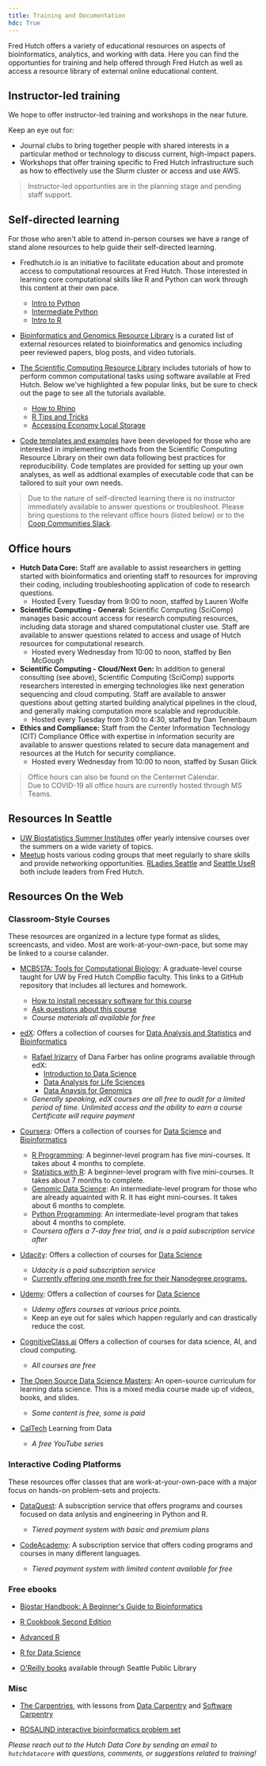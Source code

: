 ```yaml
---
title: Training and Documentation
hdc: True
---
```


Fred Hutch offers a variety of educational resources on aspects of bioinformatics, analytics, and working with data. Here you can find the opportunties for training and help offered through Fred Hutch as well as access a resource library of external online educational content.

## Instructor-led training

We hope to offer instructor-led training and workshops in the near future.

Keep an eye out for:
- Journal clubs to bring together people with shared interests in a particular method or technology to discuss current, high-impact papers.
- Workshops that offer training specific to Fred Hutch infrastructure such as how to effectively use the Slurm cluster or access and use AWS.

>Instructor-led opportunties are in the planning stage and pending staff support.

## Self-directed learning

For those who aren't able to attend in-person courses we have a range of stand alone resources to help guide their self-directed learning. 

- Fredhutch.io is an initiative to facilitate education about and promote access to computational resources at Fred Hutch. Those interested in learning core computational skills like R and Python can work through this content at their own pace.
  - [Intro to Python](https://fredhutchio.github.io/python_intro/)
  - [Intermediate Python](https://fredhutchio.github.io/python_programming/)
  - [Intro to R](https://fredhutchio.github.io/r_intro/)

- [Bioinformatics and Genomics Resource Library](/bioinformatics_library.md) is a curated list of external resources related to bioinformatics and genomics including peer reviewed papers, blog posts, and video tutorials.

- [The Scientific Computing Resource Library](https://sciwiki.fredhutch.org/compdemos/) includes tutorials of how to perform common computational tasks using software available at Fred Hutch. Below we've highlighted a few popular links, but be sure to check out the page to see all the tutorials available.
  - [How to Rhino](../_compdemos/howtoRhino.md)
  - [R Tips and Tricks](../_compdemos/R_tips_tricks.md)
  - [Accessing Economy Local Storage](../_compdemos/Economy-storage.md)

- [Code templates and examples](../_scicomputing/software_examples.md) have been developed for those who are interested in implementing methods from the Scientific Computing Resource Library on their own data following best practices for reproducibility. Code templates are provided for setting up your own analyses, as well as addtional examples of executable code that can be tailored to suit your own needs.

>Due to the nature of self-directed learning there is no instructor immediately available to answer questions or troubleshoot. Please bring questions to the relevant office hours (listed below) or to the [Coop Communities Slack](fhbig.slack.com).

## Office hours 

- __Hutch Data Core:__ Staff are available to assist researchers in getting started with bioinformatics and orienting staff to resources for improving their coding, including troubleshooting application of code to research questions.
  - Hosted Every Tuesday from 9:00 to noon, staffed by Lauren Wolfe
- __Scientific Computing - General:__ Scientific Computing (SciComp) manages basic account access for research computing resources, including data storage and shared computational cluster use. Staff are available to answer questions related to access and usage of Hutch resources for computational research.
  - Hosted every Wednesday from 10:00 to noon, staffed by Ben McGough
- __Scientific Computing - Cloud/Next Gen:__ In addition to general consulting (see above), Scientific Computing (SciComp) supports researchers interested in emerging technologies like next generation sequencing and cloud computing. Staff are available to answer questions about getting started building analytical pipelines in the cloud, and generally making computation more scalable and reproducible.
  - Hosted every Tuesday from 3:00 to 4:30, staffed by Dan Tenenbaum
- __Ethics and Compliance:__ Staff from the Center Information Technology (CIT) Compliance Office with expertise in information security are available to answer questions related to secure data management and resources at the Hutch for security compliance.
  - Hosted every Wednesday from 10:00 to noon, staffed by Susan Glick

>Office hours can also be found on the Centernet Calendar.  
>Due to COVID-19 all office hours are currently hosted through MS Teams.

## Resources In Seattle

- [UW Biostatistics Summer Institutes](https://www.biostat.washington.edu/suminst) offer yearly intensive courses over the summers on a wide variety of topics.
- [Meetup](https://www.meetup.com) hosts various coding groups that meet regularly to share skills and provide networking opportunities. [RLadies Seattle](https://www.meetup.com/rladies-seattle/) and [Seattle UseR](https://www.meetup.com/Seattle-useR/) both include leaders from Fred Hutch.


## Resources On the Web

### Classroom-Style Courses
These resources are organized in a lecture type format as slides, screencasts, and video. Most are work-at-your-own-pace, but some may be linked to a course calander. 

- [MCB517A: Tools for Computational Biology](https://github.com/fredhutchio/tfcb_2019): A graduate-level course taught for UW by Fred Hutch CompBio faculty. This links to a GitHub repository that includes all lectures and homework.
  - [How to install necessary software for this course](https://github.com/fredhutchio/tfcb_2019/tree/master/software)
  - [Ask questions about this course](https://github.com/fredhutchio/tfcb_2019/issues)
  - *Course materials all available for free*

- [edX](https://www.edx.org): Offers a collection of courses for [Data Analysis and Statistics](https://www.edx.org/course/subject/data-analysis-statistics) and [Bioinformatics](https://www.edx.org/learn/bioinformatics)
  - [Rafael Irizarry](http://rafalab.github.io/) of Dana Farber has online programs available through edX:
    - [Introduction to Data Science](https://www.edx.org/professional-certificate/harvardx-data-science)
    - [Data Analysis for Life Sciences](https://www.edx.org/professional-certificate/harvardx-data-analysis-for-life-sciences)
    - [Data Anaysis for Genomics](https://www.edx.org/professional-certificate/harvardx-data-analysis-for-genomics)
  - *Generally speaking, edX courses are all free to audit for a limited period of time. Unlimited access and the ability to earn a course Certificate will require payment*
  
- [Coursera](https://www.coursera.org): Offers a collection of courses for [Data Science](https://www.coursera.org/browse/data-science) and [Bioinformatics](https://www.coursera.org/browse/life-sciences/bioinformatics)
  - [R Programming](https://www.coursera.org/specializations/data-science-foundations-r): A beginner-level program has five mini-courses. It takes about 4 months to complete.
  - [Statistics with R](https://www.coursera.org/specializations/statistics): A beginner-level program with five mini-courses. It takes about 7 months to complete.
  - [Genomic Data Science](https://www.coursera.org/specializations/genomic-data-science): An intermediate-level program for those who are already aquainted with R. It has eight mini-courses. It takes about 6 months to complete.
  - [Python Programming](https://www.coursera.org/specializations/data-science-python): An intermediate-level program that takes about 4 months to complete.
  - *Coursera offers a 7-day free trial, and is a paid subscription service after*

- [Udacity](https://www.udacity.com): Offers a collection of courses for [Data Science](https://www.udacity.com/courses/school-of-data-science)
  - *Udacity is a paid subscription service*
  - [Currently offering one month free for their Nanodegree programs.](https://blog.udacity.com/2020/03/one-month-free-on-nanodegrees.html)

- [Udemy](https://www.udemy.com): Offers a collection of courses for [Data Science](https://www.udemy.com/courses/development/data-science/)
  - *Udemy offers courses at various price points.*
  - Keep an eye out for sales which happen regularly and can drastically reduce the cost.

- [CognitiveClass.ai](https://cognitiveclass.ai/) Offers a collection of courses for data science, AI, and cloud computing.
  - *All courses are free*

- [The Open Source Data Science Masters](http://datasciencemasters.org): An open-source curriculum for learning data science. This is a mixed media course made up of videos, books, and slides.
  - *Some content is free, some is paid*
  
- [CalTech](http://work.caltech.edu/telecourse) Learning from Data
  - *A free YouTube series*

### Interactive Coding Platforms
These resources offer classes that are work-at-your-own-pace with a major focus on hands-on problem-sets and projects.

- [DataQuest](https://www.dataquest.io/): A subscription service that offers programs and courses focused on data anlysis and engineering in Python and R.
    - *Tiered payment system with basic and premium plans*
    
- [CodeAcademy](https://www.codecademy.com/): A subscription service that offers coding programs and courses in many different languages.
  - *Tiered payment system with limited content available for free*

### Free ebooks

- [Biostar Handbook: A Beginner's Guide to Bioinformatics](https://www.biostarhandbook.com)

- [R Cookbook Second Edition](https://rc2e.com/)

- [Advanced R](https://adv-r.hadley.nz/)

- [R for Data Science](https://r4ds.had.co.nz/)

- [O'Reilly books](https://www.spl.org/books-and-media/books-and-ebooks/safari-books-online) available through Seattle Public Library

### Misc

- [The Carpentries](https://carpentries.org), with lessons from [Data Carpentry](https://datacarpentry.org) and [Software Carpentry](https://software-carpentry.org/lessons/)

- [ROSALIND interactive bioinformatics problem set](http://rosalind.info/)

_Please reach out to the Hutch Data Core by sending an email to `hutchdatacore` with questions, comments, or suggestions related to training!_
